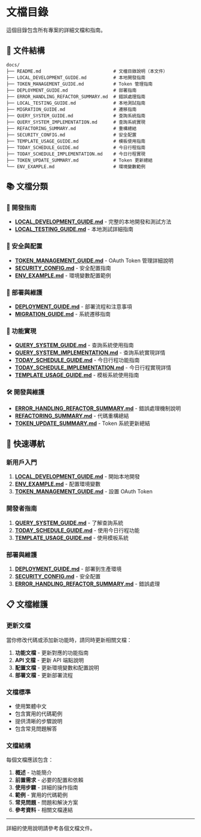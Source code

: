 # 文檔目錄

這個目錄包含所有專案的詳細文檔和指南。

## 📁 文件結構

```
docs/
├── README.md                           # 文檔目錄說明（本文件）
├── LOCAL_DEVELOPMENT_GUIDE.md          # 本地開發指南
├── TOKEN_MANAGEMENT_GUIDE.md           # Token 管理指南
├── DEPLOYMENT_GUIDE.md                 # 部署指南
├── ERROR_HANDLING_REFACTOR_SUMMARY.md  # 錯誤處理指南
├── LOCAL_TESTING_GUIDE.md              # 本地測試指南
├── MIGRATION_GUIDE.md                  # 遷移指南
├── QUERY_SYSTEM_GUIDE.md               # 查詢系統指南
├── QUERY_SYSTEM_IMPLEMENTATION.md      # 查詢系統實現
├── REFACTORING_SUMMARY.md              # 重構總結
├── SECURITY_CONFIG.md                  # 安全配置
├── TEMPLATE_USAGE_GUIDE.md             # 模板使用指南
├── TODAY_SCHEDULE_GUIDE.md             # 今日行程指南
├── TODAY_SCHEDULE_IMPLEMENTATION.md    # 今日行程實現
├── TOKEN_UPDATE_SUMMARY.md             # Token 更新總結
└── ENV_EXAMPLE.md                      # 環境變數範例
```

## 📚 文檔分類

### 🚀 開發指南

- **[LOCAL_DEVELOPMENT_GUIDE.md](./LOCAL_DEVELOPMENT_GUIDE.md)** - 完整的本地開發和測試方法
- **[LOCAL_TESTING_GUIDE.md](./LOCAL_TESTING_GUIDE.md)** - 本地測試詳細指南

### 🔐 安全與配置

- **[TOKEN_MANAGEMENT_GUIDE.md](./TOKEN_MANAGEMENT_GUIDE.md)** - OAuth Token 管理詳細說明
- **[SECURITY_CONFIG.md](./SECURITY_CONFIG.md)** - 安全配置指南
- **[ENV_EXAMPLE.md](./ENV_EXAMPLE.md)** - 環境變數配置範例

### 🚀 部署與維護

- **[DEPLOYMENT_GUIDE.md](./DEPLOYMENT_GUIDE.md)** - 部署流程和注意事項
- **[MIGRATION_GUIDE.md](./MIGRATION_GUIDE.md)** - 系統遷移指南

### 🔧 功能實現

- **[QUERY_SYSTEM_GUIDE.md](./QUERY_SYSTEM_GUIDE.md)** - 查詢系統使用指南
- **[QUERY_SYSTEM_IMPLEMENTATION.md](./QUERY_SYSTEM_IMPLEMENTATION.md)** - 查詢系統實現詳情
- **[TODAY_SCHEDULE_GUIDE.md](./TODAY_SCHEDULE_GUIDE.md)** - 今日行程功能指南
- **[TODAY_SCHEDULE_IMPLEMENTATION.md](./TODAY_SCHEDULE_IMPLEMENTATION.md)** - 今日行程實現詳情
- **[TEMPLATE_USAGE_GUIDE.md](./TEMPLATE_USAGE_GUIDE.md)** - 模板系統使用指南

### 🛠️ 開發與維護

- **[ERROR_HANDLING_REFACTOR_SUMMARY.md](./ERROR_HANDLING_REFACTOR_SUMMARY.md)** - 錯誤處理機制說明
- **[REFACTORING_SUMMARY.md](./REFACTORING_SUMMARY.md)** - 代碼重構總結
- **[TOKEN_UPDATE_SUMMARY.md](./TOKEN_UPDATE_SUMMARY.md)** - Token 系統更新總結

## 🎯 快速導航

### 新用戶入門

1. **[LOCAL_DEVELOPMENT_GUIDE.md](./LOCAL_DEVELOPMENT_GUIDE.md)** - 開始本地開發
2. **[ENV_EXAMPLE.md](./ENV_EXAMPLE.md)** - 配置環境變數
3. **[TOKEN_MANAGEMENT_GUIDE.md](./TOKEN_MANAGEMENT_GUIDE.md)** - 設置 OAuth Token

### 開發者指南

1. **[QUERY_SYSTEM_GUIDE.md](./QUERY_SYSTEM_GUIDE.md)** - 了解查詢系統
2. **[TODAY_SCHEDULE_GUIDE.md](./TODAY_SCHEDULE_GUIDE.md)** - 使用今日行程功能
3. **[TEMPLATE_USAGE_GUIDE.md](./TEMPLATE_USAGE_GUIDE.md)** - 使用模板系統

### 部署與維護

1. **[DEPLOYMENT_GUIDE.md](./DEPLOYMENT_GUIDE.md)** - 部署到生產環境
2. **[SECURITY_CONFIG.md](./SECURITY_CONFIG.md)** - 安全配置
3. **[ERROR_HANDLING_REFACTOR_SUMMARY.md](./ERROR_HANDLING_REFACTOR_SUMMARY.md)** - 錯誤處理

## 📋 文檔維護

### 更新文檔

當你修改代碼或添加新功能時，請同時更新相關文檔：

1. **功能文檔** - 更新對應的功能指南
2. **API 文檔** - 更新 API 端點說明
3. **配置文檔** - 更新環境變數和配置說明
4. **部署文檔** - 更新部署流程

### 文檔標準

- 使用繁體中文
- 包含實用的代碼範例
- 提供清晰的步驟說明
- 包含常見問題解答

### 文檔結構

每個文檔應該包含：

1. **概述** - 功能簡介
2. **前置需求** - 必要的配置和依賴
3. **使用步驟** - 詳細的操作指南
4. **範例** - 實用的代碼範例
5. **常見問題** - 問題和解決方案
6. **參考資料** - 相關文檔連結

---

詳細的使用說明請參考各個文檔文件。
